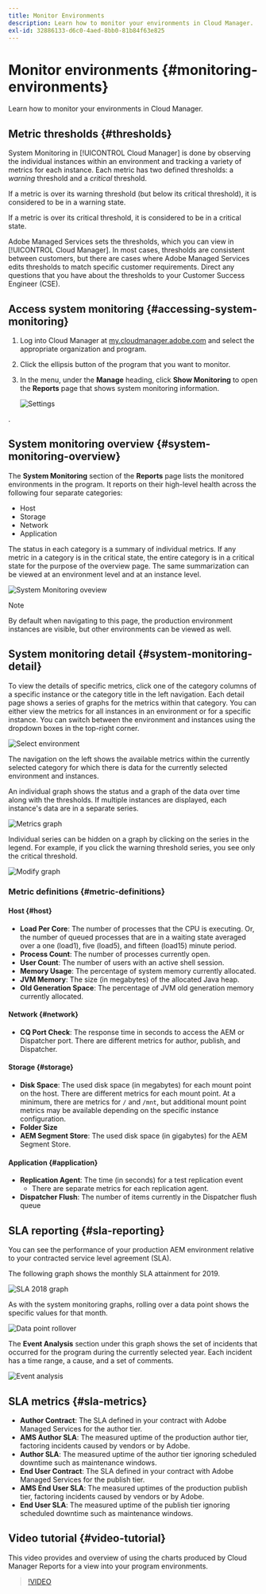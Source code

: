```yaml
---
title: Monitor Environments
description: Learn how to monitor your environments in Cloud Manager.
exl-id: 32886133-d6c0-4aed-8bb0-81b84f63e825
---
```


# Monitor environments {#monitoring-environments}

Learn how to monitor your environments in Cloud Manager.

## Metric thresholds {#thresholds}

System Monitoring in [!UICONTROL Cloud Manager] is done by observing the individual instances within an environment and tracking a variety of metrics for each instance. Each metric has two defined thresholds: a *warning* threshold and a *critical* threshold. 

If a metric is over its warning threshold (but below its critical threshold), it is considered to be in a warning state. 

If a metric is over its critical threshold, it is considered to be in a critical state. 

Adobe Managed Services sets the thresholds, which you can view in [!UICONTROL Cloud Manager]. In most cases, thresholds are consistent between customers, but there are cases where Adobe Managed Services edits thresholds to match specific customer requirements. Direct any questions that you have about the thresholds to your Customer Success Engineer (CSE).

## Access system monitoring {#accessing-system-monitoring}

1. Log into Cloud Manager at [my.cloudmanager.adobe.com](https://my.cloudmanager.adobe.com) and select the appropriate organization and program.

1. Click the ellipsis button of the program that you want to monitor.
1. In the menu, under the **Manage** heading, click **Show Monitoring** to open the **Reports** page that shows system monitoring information.
 
   ![Settings](/help/assets/first-timea1.png)

.

## System monitoring overview {#system-monitoring-overview}

The **System Monitoring** section of the **Reports** page lists the monitored environments in the program. It reports on their high-level health across the following four separate categories:

* Host
* Storage
* Network
* Application

The status in each category is a summary of individual metrics. If any metric in a category is in the critical state, the entire category is in a critical state for the purpose of the overview page. The same summarization can be viewed at an environment level and at an instance level. 

![System Monitoring oveview](/help/assets/System-Monitoring-Reports.png)

>[!NOTE]
>
>By default when navigating to this page, the production environment instances are visible, but other environments can be viewed as well.

## System monitoring detail {#system-monitoring-detail}

To view the details of specific metrics, click one of the category columns of a specific instance or the category title in the left navigation. Each detail page shows a series of graphs for the metrics within that category. You can either view the metrics for all instances in an environment or for a specific instance. You can switch between the environment and instances using the dropdown boxes in the top-right corner.

![Select environment](/help/assets/System_Monitoring1.png)

The navigation on the left shows the available metrics within the currently selected category for which there is data for the currently selected environment and instances.

An individual graph shows the status and a graph of the data over time along with the thresholds. If multiple instances are displayed, each instance's data are in a separate series.

![Metrics graph](/help/assets/Monitoring_Graphs1.png)

Individual series can be hidden on a graph by clicking on the series in the legend. 
For example, if you click the warning threshold series, you see only the critical threshold.

![Modify graph](/help/assets/Monitoring_Graphs2.png)

### Metric definitions {#metric-definitions}

#### Host {#host}

* **Load Per Core**: The number of processes that the CPU is executing. Or, the number of queued processes that are in a waiting state averaged over a one (load1), five (load5), and fifteen (load15) minute period.
* **Process Count**: The number of processes currently open.
* **User Count**: The number of users with an active shell session.
* **Memory Usage**: The percentage of system memory currently allocated.
* **JVM Memory**: The size (in megabytes) of the allocated Java heap.
* **Old Generation Space**: The percentage of JVM old generation memory currently allocated.

#### Network {#network}

* **CQ Port Check**: The response time in seconds to access the AEM or Dispatcher port. There are different metrics for author, publish, and Dispatcher.

#### Storage {#storage}

* **Disk Space**: The used disk space (in megabytes) for each mount point on the host. There are different metrics for each mount point. At a minimum, there are metrics for `/` and `/mnt`, but additional mount point metrics may be available depending on the specific instance configuration.
* **Folder Size**
* **AEM Segment Store**: The used disk space (in gigabytes) for the AEM Segment Store.

#### Application {#application}

* **Replication Agent**: The time (in seconds) for a test replication event
  * There are separate metrics for each replication agent.
* **Dispatcher Flush**: The number of items currently in the Dispatcher flush queue

## SLA reporting {#sla-reporting}

You can see the performance of your production AEM environment relative to your contracted service level agreement (SLA).

The following graph shows the monthly SLA attainment for 2019.

![SLA 2018 graph](/help/assets/SLA-Reports-one.png)

As with the system monitoring graphs, rolling over a data point shows the specific values for that month.

![Data point rollover](/help/assets/SLA-Reports-two.png)

The **Event Analysis** section under this graph shows the set of incidents that occurred for the program during the currently selected year. Each incident has a time range, a cause, and a set of comments.

![Event analysis](/help/assets/sla-reporting3.png)

## SLA metrics {#sla-metrics}

* **Author Contract**: The SLA defined in your contract with Adobe Managed Services for the author tier.
* **AMS Author SLA**: The measured uptime of the production author tier, factoring incidents caused by vendors or by Adobe.
* **Author SLA**: The measured uptime of the author tier ignoring scheduled downtime such as maintenance windows.
* **End User Contract**: The SLA defined in your contract with Adobe Managed Services for the publish tier.
* **AMS End User SLA**: The measured uptimes of the production publish tier, factoring incidents caused by vendors or by Adobe.
* **End User SLA**: The measured uptime of the publish tier ignoring scheduled downtime such as maintenance windows.

## Video tutorial {#video-tutorial}

This video provides and overview of using the charts produced by Cloud Manager Reports for a view into your program environments.

>[!VIDEO](https://video.tv.adobe.com/v/26315/)
